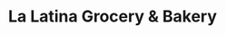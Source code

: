 ---
title: "La Latina Grocery & Bakery"
url: /portage/la-latina-grocery-and-bakery/
shop: supermarket
---